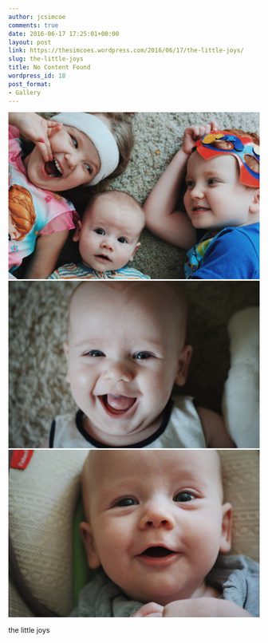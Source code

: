 ```yaml
---
author: jcsimcoe
comments: true
date: 2016-06-17 17:25:01+00:00
layout: post
link: https://thesimcoes.wordpress.com/2016/06/17/the-little-joys/
slug: the-little-joys
title: No Content Found
wordpress_id: 18
post_format:
- Gallery
---
```


![image](/public/assets/tumblr_o8xf1p4rnA1qbwpqvo1_1280.jpg)
![image](/public/assets/tumblr_o8xf1p4rnA1qbwpqvo2_1280.jpg)
![image](/public/assets/tumblr_o8xf1p4rnA1qbwpqvo3_1280.jpg)

the little joys 
